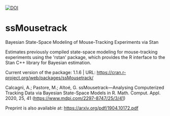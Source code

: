 [![DOI](https://zenodo.org/badge/165551215.svg)](https://zenodo.org/badge/latestdoi/165551215)


# ssMousetrack
Bayesian State-Space Modeling of Mouse-Tracking Experiments via Stan

Estimates previously compiled state-space modeling for mouse-tracking experiments using the 'rstan' package, which provides the R interface to the Stan C++ library for Bayesian estimation.

Current version of the package: 1.1.6 | URL: https://cran.r-project.org/web/packages/ssMousetrack/

Calcagnì, A.; Pastore, M.; Altoé, G. ssMousetrack—Analysing Computerized Tracking Data via Bayesian State-Space Models in R. Math. Comput. Appl. 2020, 25, 41 (https://www.mdpi.com/2297-8747/25/3/41)

Preprint is also available at: 
https://arxiv.org/pdf/1904.10172.pdf

